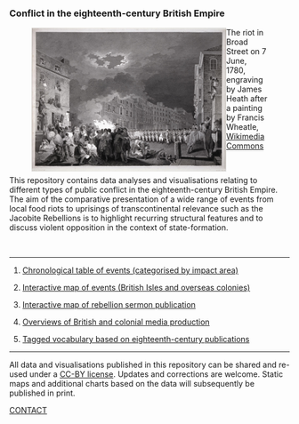 ### Conflict in the eighteenth-century British Empire


<figure>
    <img src="./assets/GordonRiots.jpg" alt="wikimedia" width="350" align="left" padding="25" /> 
    <figcaption>The riot in Broad Street on 7 June, 1780, engraving by James Heath after a painting by Francis Wheatle, <a href="https://commons.wikimedia.org/wiki/File:Heath_after_Wheatley_-_Gordon_Riots_1780.jpg">Wikimedia Commons</a></figcaption>
</figure>

<br />
<p>This repository contains data analyses and visualisations relating to different types of public conflict in the eighteenth-century British Empire. The aim of the comparative presentation of a wide range of events from local food riots to uprisings of transcontinental relevance such as the Jacobite Rebellions is to highlight recurring structural features and to discuss violent opposition in the context of state-formation.</p>
<br />
<hr>

1) <a href="https://monikabarget.github.io/Revolts/event-table.html">Chronological table of events (categorised by impact area)</a>

2) <a href="https://monikabarget.github.io/Revolts/event-map.html">Interactive map of events (British Isles and overseas colonies)</a>

3) <a href="https://monikabarget.github.io/Revolts/sermons.html">Interactive map of rebellion sermon publication</a>

4) <a href="https://monikabarget.github.io/Revolts/overviews.html">Overviews of British and colonial media production</a>

5) <a href="https://monikabarget.github.io/Revolts/overviews.html">Tagged vocabulary based on eighteenth-century publications</a>

<hr>

<p>All data and visualisations published in this repository can be shared and re-used under a <a href="https://creativecommons.org/">CC-BY license</a>. Updates and corrections are welcome. Static maps and additional charts based on the data will subsequently be published in print.</p>

[CONTACT](https://monikabarget.github.io/Revolts/contact.html)
